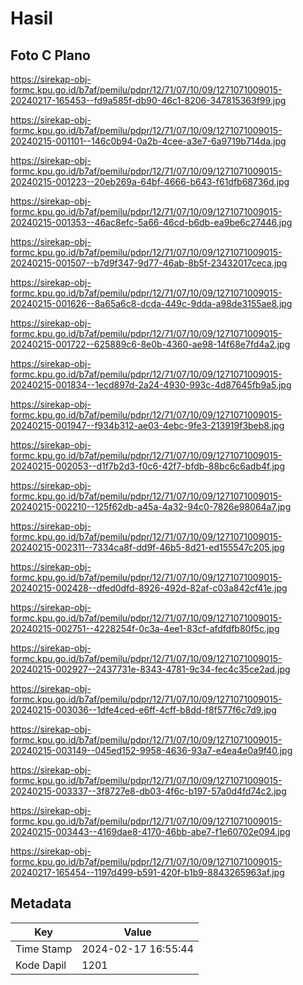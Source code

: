 # Hasil

## Foto C Plano

https://sirekap-obj-formc.kpu.go.id/b7af/pemilu/pdpr/12/71/07/10/09/1271071009015-20240217-165453--fd9a585f-db90-46c1-8206-347815363f99.jpg

https://sirekap-obj-formc.kpu.go.id/b7af/pemilu/pdpr/12/71/07/10/09/1271071009015-20240215-001101--146c0b94-0a2b-4cee-a3e7-6a9719b714da.jpg

https://sirekap-obj-formc.kpu.go.id/b7af/pemilu/pdpr/12/71/07/10/09/1271071009015-20240215-001223--20eb269a-64bf-4666-b643-f61dfb68736d.jpg

https://sirekap-obj-formc.kpu.go.id/b7af/pemilu/pdpr/12/71/07/10/09/1271071009015-20240215-001353--46ac8efc-5a66-46cd-b6db-ea9be6c27446.jpg

https://sirekap-obj-formc.kpu.go.id/b7af/pemilu/pdpr/12/71/07/10/09/1271071009015-20240215-001507--b7d9f347-9d77-46ab-8b5f-23432017ceca.jpg

https://sirekap-obj-formc.kpu.go.id/b7af/pemilu/pdpr/12/71/07/10/09/1271071009015-20240215-001626--8a65a6c8-dcda-449c-9dda-a98de3155ae8.jpg

https://sirekap-obj-formc.kpu.go.id/b7af/pemilu/pdpr/12/71/07/10/09/1271071009015-20240215-001722--625889c6-8e0b-4360-ae98-14f68e7fd4a2.jpg

https://sirekap-obj-formc.kpu.go.id/b7af/pemilu/pdpr/12/71/07/10/09/1271071009015-20240215-001834--1ecd897d-2a24-4930-993c-4d87645fb9a5.jpg

https://sirekap-obj-formc.kpu.go.id/b7af/pemilu/pdpr/12/71/07/10/09/1271071009015-20240215-001947--f934b312-ae03-4ebc-9fe3-213919f3beb8.jpg

https://sirekap-obj-formc.kpu.go.id/b7af/pemilu/pdpr/12/71/07/10/09/1271071009015-20240215-002053--d1f7b2d3-f0c6-42f7-bfdb-88bc6c6adb4f.jpg

https://sirekap-obj-formc.kpu.go.id/b7af/pemilu/pdpr/12/71/07/10/09/1271071009015-20240215-002210--125f62db-a45a-4a32-94c0-7826e98064a7.jpg

https://sirekap-obj-formc.kpu.go.id/b7af/pemilu/pdpr/12/71/07/10/09/1271071009015-20240215-002311--7334ca8f-dd9f-46b5-8d21-ed155547c205.jpg

https://sirekap-obj-formc.kpu.go.id/b7af/pemilu/pdpr/12/71/07/10/09/1271071009015-20240215-002428--dfed0dfd-8926-492d-82af-c03a842cf41e.jpg

https://sirekap-obj-formc.kpu.go.id/b7af/pemilu/pdpr/12/71/07/10/09/1271071009015-20240215-002751--4228254f-0c3a-4ee1-83cf-afdfdfb80f5c.jpg

https://sirekap-obj-formc.kpu.go.id/b7af/pemilu/pdpr/12/71/07/10/09/1271071009015-20240215-002927--2437731e-8343-4781-9c34-fec4c35ce2ad.jpg

https://sirekap-obj-formc.kpu.go.id/b7af/pemilu/pdpr/12/71/07/10/09/1271071009015-20240215-003036--1dfe4ced-e6ff-4cff-b8dd-f8f577f6c7d9.jpg

https://sirekap-obj-formc.kpu.go.id/b7af/pemilu/pdpr/12/71/07/10/09/1271071009015-20240215-003149--045ed152-9958-4636-93a7-e4ea4e0a9f40.jpg

https://sirekap-obj-formc.kpu.go.id/b7af/pemilu/pdpr/12/71/07/10/09/1271071009015-20240215-003337--3f8727e8-db03-4f6c-b197-57a0d4fd74c2.jpg

https://sirekap-obj-formc.kpu.go.id/b7af/pemilu/pdpr/12/71/07/10/09/1271071009015-20240215-003443--4169dae8-4170-46bb-abe7-f1e60702e094.jpg

https://sirekap-obj-formc.kpu.go.id/b7af/pemilu/pdpr/12/71/07/10/09/1271071009015-20240217-165454--1197d499-b591-420f-b1b9-8843265963af.jpg


## Metadata

| Key        | Value               |
| ---------- | ------------------- |
| Time Stamp | 2024-02-17 16:55:44 |
| Kode Dapil | 1201                |



